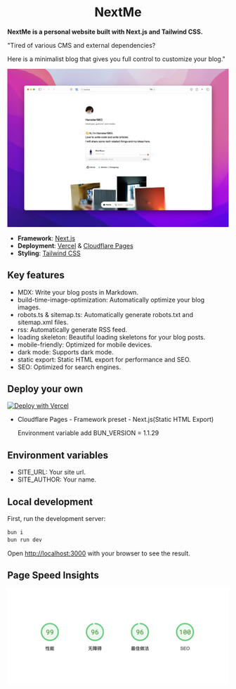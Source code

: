<h1 align="center">NextMe</h1>

<strong>NextMe is a personal website built with Next.js and Tailwind CSS.</strong>

"Tired of various CMS and external dependencies?

Here is a minimalist blog that gives you full control to customize your blog."

![screen-shot-one](/.github/shot.jpeg)

- **Framework**: [Next.js](https://nextjs.org/)
- **Deployment**: [Vercel](https://vercel.com) & [Cloudflare Pages](https://pages.cloudflare.com/)
- **Styling**: [Tailwind CSS](https://tailwindcss.com)

## Key features

- MDX: Write your blog posts in Markdown.
- build-time-image-optimization: Automatically optimize your blog images.
- robots.ts & sitemap.ts: Automatically generate robots.txt and sitemap.xml files.
- rss: Automatically generate RSS feed.
- loading skeleton: Beautiful loading skeletons for your blog posts.
- mobile-friendly: Optimized for mobile devices.
- dark mode: Supports dark mode.
- static export: Static HTML export for performance and SEO.
- SEO: Optimized for search engines.

## Deploy your own

[![Deploy with Vercel](https://vercel.com/button)](https://vercel.com/new/clone?repository-url=https%3A%2F%2Fgithub.com%2Fhamster1963%2Fnextme&env=SITE_URL,SITE_AUTHOR)

- Cloudflare Pages - Framework preset - Next.js(Static HTML Export)

  Environment variable add BUN_VERSION = 1.1.29

## Environment variables

- SITE_URL: Your site url.
- SITE_AUTHOR: Your name.

## Local development

First, run the development server:

```bash
bun i
bun run dev
```

Open [http://localhost:3000](http://localhost:3000) with your browser to see the result.

## Page Speed Insights

![Page Speed Insights](/.github/speed.png)
